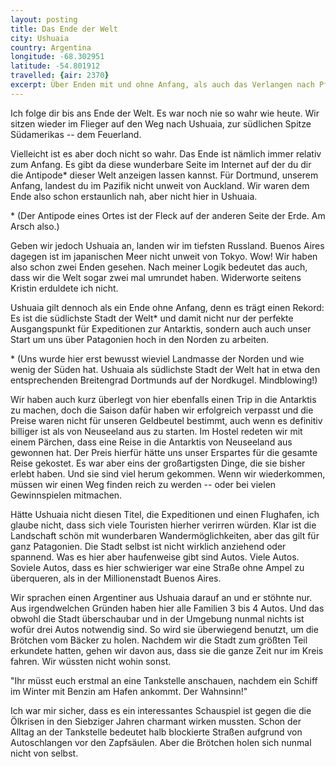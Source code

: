 ```yaml
---
layout: posting
title: Das Ende der Welt
city: Ushuaia
country: Argentina
longitude: -68.302951
latitude: -54.801912
travelled: {air: 2370}
excerpt: Über Enden mit und ohne Anfang, als auch das Verlangen nach Pferdestärken und dem Krieg vor der Zapfsäule.
---
```


Ich folge dir bis ans Ende der Welt. Es war noch nie so wahr wie heute. Wir sitzen wieder im Flieger auf den Weg nach Ushuaia, zur südlichen Spitze Südamerikas -- dem Feuerland.

Vielleicht ist es aber doch nicht so wahr. Das Ende ist nämlich immer relativ zum Anfang. Es gibt da diese wunderbare Seite im Internet auf der du dir die Antipode\* dieser Welt anzeigen lassen kannst. Für Dortmund, unserem Anfang, landest du im Pazifik nicht unweit von Auckland. Wir waren dem Ende also schon erstaunlich nah, aber nicht hier in Ushuaia.

\* (Der Antipode eines Ortes ist der Fleck auf der anderen Seite der Erde. Am Arsch also.)

Geben wir jedoch Ushuaia an, landen wir im tiefsten Russland. Buenos Aires dagegen ist im japanischen Meer nicht unweit von Tokyo. Wow! Wir haben also schon zwei Enden gesehen. Nach meiner Logik bedeutet das auch, dass wir die Welt sogar zwei mal umrundet haben. Widerworte seitens Kristin erduldete ich nicht.

Ushuaia gilt dennoch als ein Ende ohne Anfang, denn es trägt einen Rekord: Es ist die südlichste Stadt der Welt\* und damit nicht nur der perfekte Ausgangspunkt für Expeditionen zur Antarktis, sondern auch auch unser Start um uns über Patagonien hoch in den Norden zu arbeiten.

\* (Uns wurde hier erst bewusst wieviel Landmasse der Norden und wie wenig der Süden hat. Ushuaia als südlichste Stadt der Welt hat in etwa den entsprechenden Breitengrad Dortmunds auf der Nordkugel. Mindblowing!)

Wir haben auch kurz überlegt von hier ebenfalls einen Trip in die Antarktis zu machen, doch die Saison dafür haben wir erfolgreich verpasst und die Preise waren nicht für unseren Geldbeutel bestimmt, auch wenn es definitiv billiger ist als von Neuseeland aus zu starten. Im Hostel redeten wir mit einem Pärchen, dass eine Reise in die Antarktis von Neuseeland aus gewonnen hat. Der Preis hierfür hätte uns unser Erspartes für die gesamte Reise gekostet. Es war aber eins der großartigsten Dinge, die sie bisher erlebt haben. Und sie sind viel herum gekommen. Wenn wir wiederkommen, müssen wir einen Weg finden reich zu werden -- oder bei vielen Gewinnspielen mitmachen.

Hätte Ushuaia nicht diesen Titel, die Expeditionen und einen Flughafen, ich glaube nicht, dass sich viele Touristen hierher verirren würden. Klar ist die Landschaft schön mit wunderbaren Wandermöglichkeiten, aber das gilt für ganz Patagonien. Die Stadt selbst ist nicht wirklich anziehend oder spannend. Was es hier aber haufenweise gibt sind Autos. Viele Autos. Soviele Autos, dass es hier schwieriger war eine Straße ohne Ampel zu überqueren, als in der Millionenstadt Buenos Aires.

Wir sprachen einen Argentiner aus Ushuaia darauf an und er stöhnte nur. Aus irgendwelchen Gründen haben hier alle Familien 3 bis 4 Autos. Und das obwohl die Stadt überschaubar und in der Umgebung nunmal nichts ist wofür drei Autos notwendig sind. So wird sie überwiegend benutzt, um die Brötchen vom Bäcker zu holen. Nachdem wir die Stadt zum größten Teil erkundete hatten, gehen wir davon aus, dass sie die ganze Zeit nur im Kreis fahren. Wir wüssten nicht wohin sonst.

"Ihr müsst euch erstmal an eine Tankstelle anschauen, nachdem ein Schiff im Winter mit Benzin am Hafen ankommt. Der Wahnsinn!"

Ich war mir sicher, dass es ein interessantes Schauspiel ist gegen die die Ölkrisen in den Siebziger Jahren charmant wirken mussten. Schon der Alltag an der Tankstelle bedeutet halb blockierte Straßen aufgrund von Autoschlangen vor den Zapfsäulen. Aber die Brötchen holen sich nunmal nicht von selbst.

